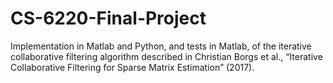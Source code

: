 # CS-6220-Final-Project

Implementation in Matlab and Python, and tests in Matlab, of the iterative collaborative filtering algorithm described in Christian Borgs et al., “Iterative Collaborative Filtering for Sparse Matrix Estimation” (2017).
